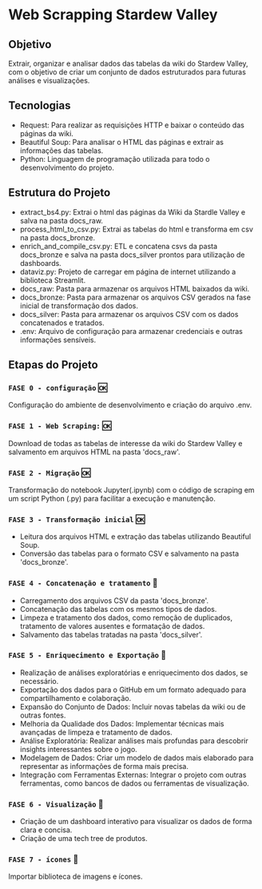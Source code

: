# Web Scrapping Stardew Valley
## Objetivo

Extrair, organizar e analisar dados das tabelas da wiki do Stardew Valley, com o objetivo de criar um conjunto de dados estruturados para futuras análises e visualizações.

## Tecnologias

- Request: Para realizar as requisições HTTP e baixar o conteúdo das páginas da wiki.
- Beautiful Soup: Para analisar o HTML das páginas e extrair as informações das tabelas.
- Python: Linguagem de programação utilizada para todo o desenvolvimento do projeto.

## Estrutura do Projeto

- extract_bs4.py: Extrai o html das páginas da Wiki da Stardle Valley e salva na pasta docs_raw.
- process_html_to_csv.py: Extrai as tabelas do html e transforma em csv na pasta docs_bronze.
- enrich_and_compile_csv.py: ETL e concatena csvs da pasta docs_bronze e salva na pasta docs_silver prontos para utilização de dashboards.
- dataviz.py: Projeto de carregar em página de internet utilizando a biblioteca Streamlit.
- docs_raw: Pasta para armazenar os arquivos HTML baixados da wiki.
- docs_bronze: Pasta para armazenar os arquivos CSV gerados na fase inicial de transformação dos dados.
- docs_silver: Pasta para armazenar os arquivos CSV com os dados concatenados e tratados.
- .env: Arquivo de configuração para armazenar credenciais e outras informações sensíveis.


## Etapas do Projeto

### `FASE 0 - configuração` :ok: 
Configuração do ambiente de desenvolvimento e criação do arquivo .env.

### `FASE 1 - Web Scraping:` :ok: 
Download de todas as tabelas de interesse da wiki do Stardew Valley e salvamento em arquivos HTML na pasta 'docs_raw'.

### `FASE 2 - Migração` :ok:
Transformação do notebook Jupyter(.ipynb) com o código de scraping em um script Python (.py) para facilitar a execução e manutenção.

### `FASE 3 - Transformação inicial` :ok:
- Leitura dos arquivos HTML e extração das tabelas utilizando Beautiful Soup.
- Conversão das tabelas para o formato CSV e salvamento na pasta 'docs_bronze'.

### `FASE 4 - Concatenação e tratamento` :construction_worker:
- Carregamento dos arquivos CSV da pasta 'docs_bronze'.
- Concatenação das tabelas com os mesmos tipos de dados.
- Limpeza e tratamento dos dados, como remoção de duplicados, tratamento de valores ausentes e formatação de dados.
- Salvamento das tabelas tratadas na pasta 'docs_silver'.

### `FASE 5 - Enriquecimento e Exportação` :construction_worker:
- Realização de análises exploratórias e enriquecimento dos dados, se necessário.
- Exportação dos dados para o GitHub em um formato adequado para compartilhamento e colaboração.
- Expansão do Conjunto de Dados: Incluir novas tabelas da wiki ou de outras fontes.
- Melhoria da Qualidade dos Dados: Implementar técnicas mais avançadas de limpeza e tratamento de dados.
- Análise Exploratória: Realizar análises mais profundas para descobrir insights interessantes sobre o jogo.
- Modelagem de Dados: Criar um modelo de dados mais elaborado para representar as informações de forma mais precisa.
- Integração com Ferramentas Externas: Integrar o projeto com outras ferramentas, como bancos de dados ou ferramentas de visualização.

### `FASE 6 - Visualização` :construction_worker:
- Criação de um dashboard interativo para visualizar os dados de forma clara e concisa.
- Criação de uma tech tree de produtos.

### `FASE 7 - ícones` :crystal_ball:
Importar biblioteca de imagens e ícones.